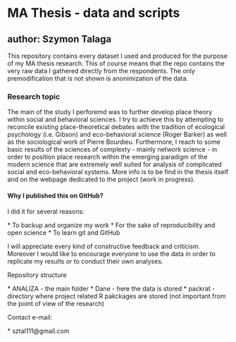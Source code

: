 <h1>MA Thesis - data and scripts</h1>
<h2>author: Szymon Talaga</h2>

<p>This repository contains every dataset I used and produced for the purpose of my MA thesis research. This of course means that the repo contains the very raw data I gathered directly from the respondents. The only premodification that is not shown is anonimization of the data.</p>

<h3>Research topic</h3>
<p>The main of the study I perforemd was to further develop place theory within social and behavioral sciences. I try to achieve this by attempting to reconcile existing place-theoretical debates with the tradition of ecological psychology (i.e. Gibson) and eco-behavioral science (Roger Barker) as well as the sociological work of Pierre Bourdieu. Furthermore, I reach to some basic results of the sciences of complexty - mainly network science - in order to position place research within the emerging paradigm of the modern science that are extremely well suited for analysis of complicated social and eco-behavioral systems. More info is to be find in the thesis itself and on the webpage dedicated to the project (work in progress).</p>

<h4>Why I published this on GitHub?</h4>
<p>I did it for several reasons:</p>
* To backup and organize my work
* For the sake of reproducibility and open science
* To learn git and GitHub

<p>I will appreciate every kind of constructive feedback and criticism. Moreover I would like to encourage everyone to use the data in order to replicate my results or to conduct their own analyses.</p>

<p>Repository structure</p>
* ANALIZA - the main folder
	* Dane - here the data is stored
	* packrat - directory where project related R pakckages are stored (not important from the point of view of the research)

<p>Contact e-mail:</p>
* sztal111@gmail.com
